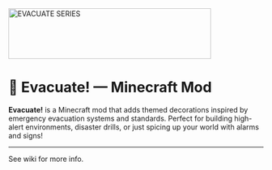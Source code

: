 <img width="400" height="100" alt="EVACUATE SERIES" src="https://github.com/user-attachments/assets/95796eaa-eaff-400c-90b8-8650b92ecb2a" />

# 🚨 Evacuate! — Minecraft Mod

**Evacuate!** is a Minecraft mod that adds themed decorations inspired by emergency evacuation systems and standards. Perfect for building high-alert environments, disaster drills, or just spicing up your world with alarms and signs!

---
See wiki for more info.
